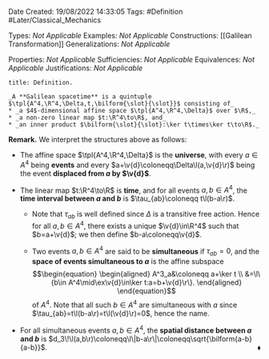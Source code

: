<div class="topSpace"></div>

Date Created: 19/08/2022 14:33:05
Tags: #Definition #Later/Classical_Mechanics

Types: _Not Applicable_
Examples: _Not Applicable_
Constructions: [[Galilean Transformation]]
Generalizations: _Not Applicable_

Properties: _Not Applicable_
Sufficiencies: _Not Applicable_
Equivalences: _Not Applicable_
Justifications: _Not Applicable_

``` ad-Definition
title: Definition.

_A **Galilean spacetime** is a quintuple $\tpl{A^4,\R^4,\Delta,t,\bilform{\slot}{\slot}}$ consisting of_
* _a $4$-dimensional affine space $\tpl{A^4,\R^4,\Delta}$ over $\R$,_
* _a non-zero linear map $t:\R^4\to\R$, and_
* _an inner product $\bilform{\slot}{\slot}:\ker t\times\ker t\to\R$._

```

**Remark.** We interpret the structures above as follows:
* The affine space $\tpl{A^4,\R^4,\Delta}$ is the **universe**, with every $a\in A^4$ being **events** and every $a+\v{d}\coloneqq\Delta\l(a,\v{d}\r)$ being the event **displaced from $a$ by $\v{d}$**.

* The linear map $t:\R^4\to\R$ is **time**, and for all events $a,b\in A^4$, the **time interval between $a$ and $b$** is $\tau_{ab}\coloneqq t\l(b-a\r)$.
    * Note that $\tau_{ab}$ is well defined since $\Delta$ is a transitive free action. Hence for all $a,b\in A^4$, there exists a unique $\v{d}\in\R^4$ such that $b=a+\v{d}$; we then define $b-a\coloneqq\v{d}$.

    * Two events $a,b\in A^4$ are said to be **simultaneous** if $\tau_{ab}=0$, and the **space of events simultaneous to $a$** is the affine subspace$$\begin{equation}
        \begin{aligned}
            A^3_a&\coloneqq a+\ker t \\
            &=\l\{b\in A^4\mid\ex\v{d}\in\ker t:a=b+\v{d}\r\}.
        \end{aligned}
    \end{equation}$$
    of $A^4$. Note that all such $b\in A^4$ are simultaneous with $a$ since $\tau_{ab}=t\l(b-a\r)=t\l(\v{d}\r)=0$, hence the name.
* For all simultaneous events $a,b\in A^4$, the **spatial distance between $a$ and $b$** is $d_3\!\l(a,b\r)\coloneqq\l\|b-a\r\|\coloneqq\sqrt{\bilform{a-b}{a-b}}$.<span style="float:right;">$\blacklozenge$</span>
